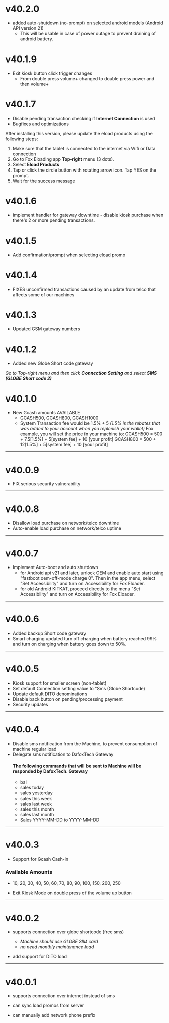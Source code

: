 # v40.2.0
* added auto-shutdown (no-prompt) on selected android models (Android API version 21)
   - This will be usable in case of power outage to prevent draining of android battery.
   
# v40.1.9
- Exit kiosk button click trigger changes
   * From double press volume+ changed to double press power and then volume+
   
   
# v40.1.7
* Disable pending transaction checking if **Internet Connection** is used
* Bugfixes and optimizations

After installing this version, please update the eload products using the following steps:

1.  Make sure that the tablet is connected to the internet via Wifi or Data connection
2. Go to Fox Eloading app **Top-right** menu (3 dots).
3. Select **Eload Products**
4. Tap or click the circle button with rotating arrow icon. Tap YES on the prompt.
5. Wait for the success message

# v40.1.6
* implement handler for gateway downtime - disable kiosk purchase when there's 2 or more pending transactions.


# v40.1.5
* Add confirmation/prompt when selecting eload promo


# v40.1.4
* FIXES unconfirmed transactions caused by an update from telco that affects some of our machines


# v40.1.3
* Updated GSM gateway numbers


# v40.1.2
* Added new Globe Short code gateway

_Go to Top-right menu and then click **Connection Setting** and select **SMS (GLOBE Short code 2)**_ 


# v40.1.0
* New Gcash amounts AVAILABLE
   - GCASH500, GCASH800, GCASH1000
   - System Transaction fee would be 1.5% + 5
     _(1.5% is the rebates that was added to your account when you replenish your wallet)_
      Fox example, you will set the price in your machine to:
      GCASH500 = 500 + 7.5[1.5%] + 5[system fee] + 10 [your profit]
      GCASH800 = 500 + 12[1.5%] + 5[system fee] + 10 [your profit]

----
      
# v40.0.9
* FIX serious security vulnerability

----

# v40.0.8
* Disallow load purchase on network/telco downtime
* Auto-enable load purchase on network/telco uptime

----

# v40.0.7
* Implement Auto-boot and auto shutdown
   - for Android api v21 and later, unlock OEM and enable auto start using "fastboot oem-off-mode charge 0". Then in the app menu, select "Set Accessibility" and turn on Accessibility for Fox Eloader.
   - for old Android KITKAT, proceed directly to the menu "Set Accessibility" and turn on Accessibility for Fox Eloader.

----

# v40.0.6
* Added backup Short code gateway
* Smart charging updated turn off charging when battery reached 99% and turn on charging when battery goes down to 50%.

----

# v40.0.5
* Kiosk support for smaller screen (non-tablet)
* Set default Connection setting value to "Sms (Globe Shortcode)
* Update default DITO denominations
* Disable back button on pending/processing payment
* Security updates

----

# v40.0.4
* Disable sms notification from the Machine, to prevent consumption of machine regular load
* Delegate sms notification to DafoxTech Gateway
   #### The following commands that will be sent to Machine will be responded by DafoxTech. Gateway
   - bal
   - sales today
   - sales yesterday
   - sales this week
   - sales last week
   - sales this month
   - sales last month
   - Sales YYYY-MM-DD to YYYY-MM-DD

---- 

# v40.0.3
* Support for Gcash Cash-in
### Available Amounts
- 10, 20, 30, 40, 50, 60, 70, 80, 90, 100, 150, 200, 250

* Exit Kiosk Mode on double press of the volume up button

---- 

# v40.0.2

* supports connection over globe shortcode (free sms)
    -  *Machine should use GLOBE SIM card*
    -  *no need monthly maintenance load*

* add support for DITO load

---- 
# v40.0.1

* supports connection over internet instead of sms

* can sync load promos from server

* can manually add network phone prefix
